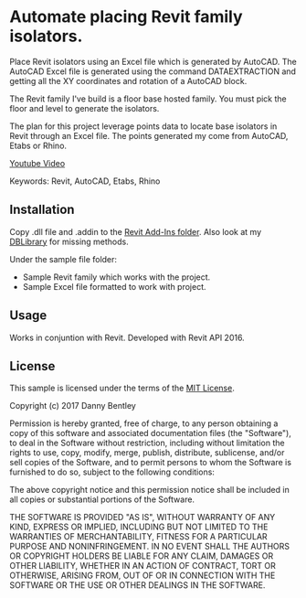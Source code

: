 # Automate placing Revit family isolators. 
Place Revit isolators using an Excel file which is generated by AutoCAD.  The AutoCAD Excel file is generated using the command DATAEXTRACTION and getting all the XY coordinates and rotation of a AutoCAD block.  

The Revit family I've build is a floor base hosted family.  You must pick the floor and level to generate the isolators.

The plan for this project leverage points data to locate base isolators in Revit through an Excel file.  The points generated my come from AutoCAD, Etabs or Rhino. 

[Youtube Video](https://www.youtube.com/watch?v=pMbzzR3HuDI&list=PLlyMZ5IcKcciQwUdE9H1m_sjdoTtXvcGY&index=2)

Keywords: Revit, AutoCAD, Etabs, Rhino

## Installation
Copy .dll file and .addin to the [Revit Add-Ins folder](http://help.autodesk.com/view/RVT/2015/ENU/?guid=GUID-4FFDB03E-6936-417C-9772-8FC258A261F7).
Also look at my [DBLibrary](https://github.com/dannysbentley/DBLibrary) for missing methods. 

Under the sample file folder:
- Sample Revit family which works with the project. 
- Sample Excel file formatted to work with project. 

## Usage

Works in conjuntion with Revit. Developed with Revit API 2016.


## License

This sample is licensed under the terms of the [MIT License](https://opensource.org/licenses/MIT).

Copyright (c) 2017 Danny Bentley

Permission is hereby granted, free of charge, to any person obtaining a copy of this software and associated documentation files (the "Software"), to deal in the Software without restriction, including without limitation the rights to use, copy, modify, merge, publish, distribute, sublicense, and/or sell copies of the Software, and to permit persons to whom the Software is furnished to do so, subject to the following conditions:

The above copyright notice and this permission notice shall be included in all copies or substantial portions of the Software.

THE SOFTWARE IS PROVIDED "AS IS", WITHOUT WARRANTY OF ANY KIND, EXPRESS OR IMPLIED, INCLUDING BUT NOT LIMITED TO THE WARRANTIES OF MERCHANTABILITY, FITNESS FOR A PARTICULAR PURPOSE AND NONINFRINGEMENT. IN NO EVENT SHALL THE AUTHORS OR COPYRIGHT HOLDERS BE LIABLE FOR ANY CLAIM, DAMAGES OR OTHER LIABILITY, WHETHER IN AN ACTION OF CONTRACT, TORT OR OTHERWISE, ARISING FROM, OUT OF OR IN CONNECTION WITH THE SOFTWARE OR THE USE OR OTHER DEALINGS IN THE SOFTWARE.
